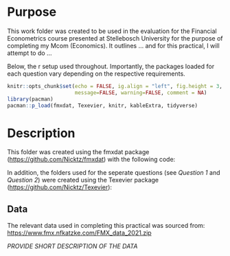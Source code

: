 # Purpose

This work folder was created to be used in the evaluation for the
Financial Econometrics course presented at Stellebosch University for
the purpose of completing my Mcom (Economics). It outlines … and for
this practical, I will attempt to do …

Below, the r setup used throughout. Importantly, the packages loaded for
each question vary depending on the respective requirements.

``` r
knitr::opts_chunk$set(echo = FALSE, ig.align = "left", fig.height = 3, fig.pos = "H", fig.width = 5,
                      message=FALSE, warning=FALSE, comment = NA)
library(pacman)
pacman::p_load(fmxdat, Texevier, knitr, kableExtra, tidyverse)
```

# Description

This folder was created using the fmxdat package
(<https://github.com/Nicktz/fmxdat>) with the following code:

In addition, the folders used for the seperate questions (see *Question
1* and *Question 2*) were created using the Texevier package
(<https://github.com/Nicktz/Texevier>):

## Data

The relevant data used in completing this practical was sourced from:
<https://www.fmx.nfkatzke.com/FMX_data_2021.zip>

*PROVIDE SHORT DESCRIPTION OF THE DATA*
